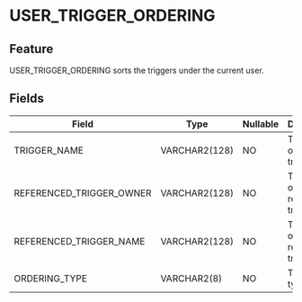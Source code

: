# USER_TRIGGER_ORDERING

## Feature

USER_TRIGGER_ORDERING sorts the triggers under the current user. 

## Fields

| **Field** | **Type** | **Nullable** | **Description** |
| --- | --- | --- | --- |
| TRIGGER_NAME | VARCHAR2(128) | NO | The name of the trigger. |
| REFERENCED_TRIGGER_OWNER | VARCHAR2(128) | NO | The owner of the referenced trigger. |
| REFERENCED_TRIGGER_NAME | VARCHAR2(128) | NO | The name of the referenced trigger. |
| ORDERING_TYPE | VARCHAR2(8) | NO | The sorting type. |
